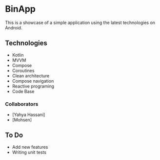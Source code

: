 # BinApp

This is a showcase of a simple application using the latest technologies on Android.

## Technologies

- Kotlin
- MVVM
- Compose
- Coroutines
- Clean architecture
- Compose navigation
- Reactive programing
- Code Base

### Collaborators

- [Yahya Hassani]
- [Mohsen]

## To Do

- Add new features
- Writing unit tests
  
